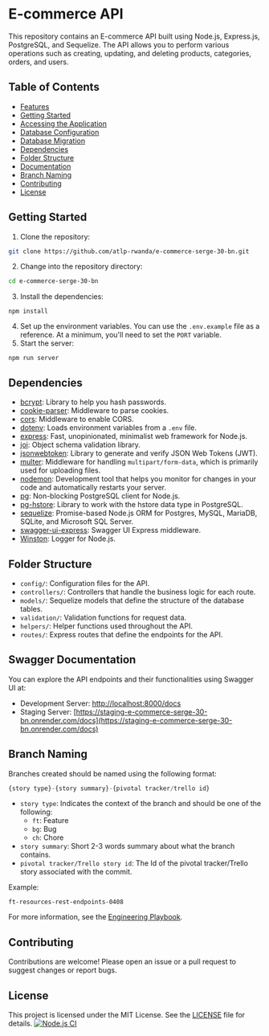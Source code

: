 E-commerce API
===============

This repository contains an E-commerce API built using Node.js, Express.js, PostgreSQL, and Sequelize. The API allows you to perform various operations such as creating, updating, and deleting products, categories, orders, and users.

Table of Contents
-----------------

* [Features](#features)
* [Getting Started](#getting-started)
* [Accessing the Application](#accessing-the-application)
* [Database Configuration](#database-configuration)
* [Database Migration](#database-migration)
* [Dependencies](#dependencies)
* [Folder Structure](#folder-structure)
* [Documentation](#swagger-documentation)
* [Branch Naming](#branch-naming)
* [Contributing](#contributing)
* [License](#license)


Getting Started
---------------

1. Clone the repository:
```bash
git clone https://github.com/atlp-rwanda/e-commerce-serge-30-bn.git
```
2. Change into the repository directory:
```bash
cd e-commerce-serge-30-bn
```
3. Install the dependencies:
```
npm install
```
4. Set up the environment variables. You can use the `.env.example` file as a reference. At a minimum, you'll need to set the `PORT` variable.
5. Start the server:
```
npm run server
```

Dependencies
------------

* [bcrypt](https://www.npmjs.com/package/bcrypt): Library to help you hash passwords.
* [cookie-parser](https://www.npmjs.com/package/cookie-parser): Middleware to parse cookies.
* [cors](https://www.npmjs.com/package/cors): Middleware to enable CORS.
* [dotenv](https://www.npmjs.com/package/dotenv): Loads environment variables from a `.env` file.
* [express](https://www.npmjs.com/package/express): Fast, unopinionated, minimalist web framework for Node.js.
* [joi](https://www.npmjs.com/package/joi): Object schema validation library.
* [jsonwebtoken](https://www.npmjs.com/package/jsonwebtoken): Library to generate and verify JSON Web Tokens (JWT).
* [multer](https://www.npmjs.com/package/multer): Middleware for handling `multipart/form-data`, which is primarily used for uploading files.
* [nodemon](https://www.npmjs.com/package/nodemon): Development tool that helps you monitor for changes in your code and automatically restarts your server.
* [pg](https://www.npmjs.com/package/pg): Non-blocking PostgreSQL client for Node.js.
* [pg-hstore](https://www.npmjs.com/package/pg-hstore): Library to work with the hstore data type in PostgreSQL.
* [sequelize](https://www.npmjs.com/package/sequelize): Promise-based Node.js ORM for Postgres, MySQL, MariaDB, SQLite, and Microsoft SQL Server.
* [swagger-ui-express](https://www.npmjs.com/package/swagger-ui-express): Swagger UI Express middleware.
* [Winston](https://www.npmjs.com/package/winston): Logger for Node.js.

Folder Structure
----------------

* `config/`: Configuration files for the API.
* `controllers/`: Controllers that handle the business logic for each route.
* `models/`: Sequelize models that define the structure of the database tables.
* `validation/`: Validation functions for request data.
* `helpers/`: Helper functions used throughout the API.
* `routes/`: Express routes that define the endpoints for the API.

Swagger Documentation
---------------------

You can explore the API endpoints and their functionalities using Swagger UI at:

* Development Server: [http://localhost:8000/docs](http://localhost:8000/docs)
* Staging Server: [https://staging-e-commerce-serge-30-bn.onrender.com/docs](https://staging-e-commerce-serge-30-bn.onrender.com/docs)


Branch Naming
-------------

Branches created should be named using the following format:
```javascript
{story type}-{story summary}-{pivotal tracker/trello id}
```
* `story type`: Indicates the context of the branch and should be one of the following:
	+ `ft`: Feature
	+ `bg`: Bug
	+ `ch`: Chore
* `story summary`: Short 2-3 words summary about what the branch contains.
* `pivotal tracker/Trello story id`: The Id of the pivotal tracker/Trello story associated with the commit.

Example:
```
ft-resources-rest-endpoints-0408
```
For more information, see the [Engineering Playbook](https://github.com/atlp-rwanda/engineering-playbook/wiki/).

Contributing
------------

Contributions are welcome! Please open an issue or a pull request to suggest changes or report bugs.

License
-------

This project is licensed under the MIT License. See the [LICENSE](LICENSE) file for details.
[![Node.js CI](https://github.com/atlp-rwanda/e-commerce-serge-30-bn/actions/workflows/node.js.yml/badge.svg)](https://github.com/atlp-rwanda/e-commerce-serge-30-bn/actions/workflows/node.js.yml)

